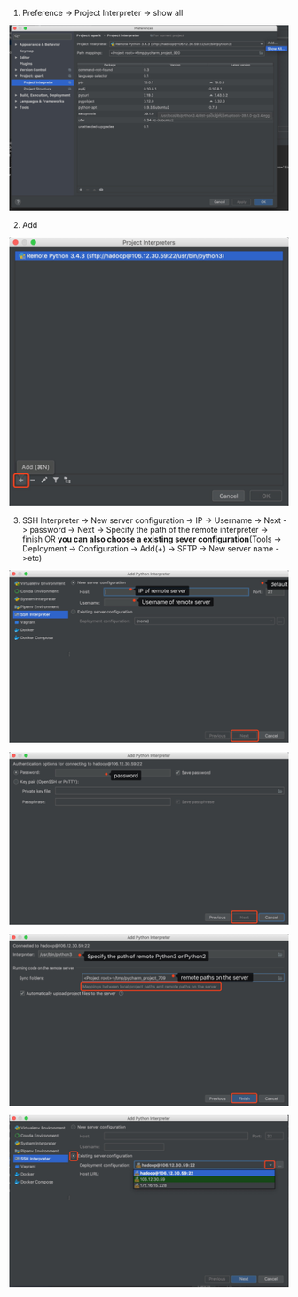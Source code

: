 1. Preference -> Project Interpreter -> show all
<p align="center">
<img src="https://github.com/Treers/spark-learn/blob/master/etc/1.jpg" />
</p>

2. Add
<p align="center">
<img src="https://github.com/Treers/spark-learn/blob/master/etc/2.jpg" />
</p>

3. SSH Interpreter -> New server configuration -> IP -> Username -> Next -> password -> Next -> Specify the path of the remote interpreter -> finish  OR **you can also choose a existing sever configuration**(Tools -> Deployment -> Configuration -> Add(+) -> SFTP -> New server name ->etc)
<p align="center">
<img src="https://github.com/Treers/spark-learn/blob/master/etc/3.jpg" />
</p>

<p align="center">
<img src="https://github.com/Treers/spark-learn/blob/master/etc/4.jpg" />
</p>


<p align="center">
<img src="https://github.com/Treers/spark-learn/blob/master/etc/5.jpg" />
</p>


<p align="center">
<img src="https://github.com/Treers/spark-learn/blob/master/etc/6.jpg" />
</p>
